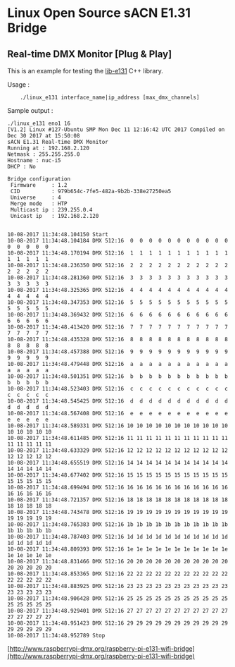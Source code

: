 # Linux Open Source sACN E1.31 Bridge #
## Real-time DMX Monitor [Plug & Play] ##

This is an example for testing the [lib-e131](https://github.com/vanvught/rpidmx512/tree/master/lib-e131) C++ library.

Usage :

		./linux_e131 interface_name|ip_address [max_dmx_channels]

Sample output :

    ./linux_e131 eno1 16
	[V1.2] Linux #127-Ubuntu SMP Mon Dec 11 12:16:42 UTC 2017 Compiled on Dec 30 2017 at 15:50:08
	sACN E1.31 Real-time DMX Monitor
	Running at : 192.168.2.120
	Netmask : 255.255.255.0
	Hostname : nuc-i5
	DHCP : No
	
	Bridge configuration
	 Firmware     : 1.2
	 CID          : 979b654c-7fe5-482a-9b2b-338e27250ea5
	 Universe     : 4
	 Merge mode   : HTP
	 Multicast ip : 239.255.0.4
	 Unicast ip   : 192.168.2.120

	
	10-08-2017 11:34:48.104150 Start
	10-08-2017 11:34:48.104184 DMX 512:16  0  0  0  0  0  0  0  0  0  0  0  0  0  0  0  0
	10-08-2017 11:34:48.170194 DMX 512:16  1  1  1  1  1  1  1  1  1  1  1  1  1  1  1  1
	10-08-2017 11:34:48.236350 DMX 512:16  2  2  2  2  2  2  2  2  2  2  2  2  2  2  2  2
	10-08-2017 11:34:48.281360 DMX 512:16  3  3  3  3  3  3  3  3  3  3  3  3  3  3  3  3
	10-08-2017 11:34:48.325365 DMX 512:16  4  4  4  4  4  4  4  4  4  4  4  4  4  4  4  4
	10-08-2017 11:34:48.347353 DMX 512:16  5  5  5  5  5  5  5  5  5  5  5  5  5  5  5  5
	10-08-2017 11:34:48.369432 DMX 512:16  6  6  6  6  6  6  6  6  6  6  6  6  6  6  6  6
	10-08-2017 11:34:48.413420 DMX 512:16  7  7  7  7  7  7  7  7  7  7  7  7  7  7  7  7
	10-08-2017 11:34:48.435328 DMX 512:16  8  8  8  8  8  8  8  8  8  8  8  8  8  8  8  8
	10-08-2017 11:34:48.457388 DMX 512:16  9  9  9  9  9  9  9  9  9  9  9  9  9  9  9  9
	10-08-2017 11:34:48.479448 DMX 512:16  a  a  a  a  a  a  a  a  a  a  a  a  a  a  a  a
	10-08-2017 11:34:48.501351 DMX 512:16  b  b  b  b  b  b  b  b  b  b  b  b  b  b  b  b
	10-08-2017 11:34:48.523403 DMX 512:16  c  c  c  c  c  c  c  c  c  c  c  c  c  c  c  c
	10-08-2017 11:34:48.545425 DMX 512:16  d  d  d  d  d  d  d  d  d  d  d  d  d  d  d  d
	10-08-2017 11:34:48.567408 DMX 512:16  e  e  e  e  e  e  e  e  e  e  e  e  e  e  e  e
	10-08-2017 11:34:48.589331 DMX 512:16 10 10 10 10 10 10 10 10 10 10 10 10 10 10 10 10
	10-08-2017 11:34:48.611485 DMX 512:16 11 11 11 11 11 11 11 11 11 11 11 11 11 11 11 11
	10-08-2017 11:34:48.633329 DMX 512:16 12 12 12 12 12 12 12 12 12 12 12 12 12 12 12 12
	10-08-2017 11:34:48.655519 DMX 512:16 14 14 14 14 14 14 14 14 14 14 14 14 14 14 14 14
	10-08-2017 11:34:48.677402 DMX 512:16 15 15 15 15 15 15 15 15 15 15 15 15 15 15 15 15
	10-08-2017 11:34:48.699494 DMX 512:16 16 16 16 16 16 16 16 16 16 16 16 16 16 16 16 16
	10-08-2017 11:34:48.721357 DMX 512:16 18 18 18 18 18 18 18 18 18 18 18 18 18 18 18 18
	10-08-2017 11:34:48.743478 DMX 512:16 19 19 19 19 19 19 19 19 19 19 19 19 19 19 19 19
	10-08-2017 11:34:48.765383 DMX 512:16 1b 1b 1b 1b 1b 1b 1b 1b 1b 1b 1b 1b 1b 1b 1b 1b
	10-08-2017 11:34:48.787403 DMX 512:16 1d 1d 1d 1d 1d 1d 1d 1d 1d 1d 1d 1d 1d 1d 1d 1d
	10-08-2017 11:34:48.809393 DMX 512:16 1e 1e 1e 1e 1e 1e 1e 1e 1e 1e 1e 1e 1e 1e 1e 1e
	10-08-2017 11:34:48.831466 DMX 512:16 20 20 20 20 20 20 20 20 20 20 20 20 20 20 20 20
	10-08-2017 11:34:48.853365 DMX 512:16 22 22 22 22 22 22 22 22 22 22 22 22 22 22 22 22
	10-08-2017 11:34:48.883925 DMX 512:16 23 23 23 23 23 23 23 23 23 23 23 23 23 23 23 23
	10-08-2017 11:34:48.906428 DMX 512:16 25 25 25 25 25 25 25 25 25 25 25 25 25 25 25 25
	10-08-2017 11:34:48.929401 DMX 512:16 27 27 27 27 27 27 27 27 27 27 27 27 27 27 27 27
	10-08-2017 11:34:48.951423 DMX 512:16 29 29 29 29 29 29 29 29 29 29 29 29 29 29 29 29
	10-08-2017 11:34:48.952789 Stop



[http://www.raspberrypi-dmx.org/raspberry-pi-e131-wifi-bridge](http://www.raspberrypi-dmx.org/raspberry-pi-e131-wifi-bridge)